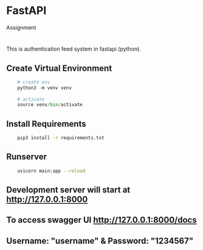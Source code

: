 # FastAPI
Assignment
#
This is authentication feed system in fastapi (python).
## Create Virtual Environment
```python
    # create env
    python3 -m venv venv
    
    # activate
    source venv/bin/activate
```
## Install Requirements
```bash
    pip3 install -r requirements.txt
```
## Runserver
```bash
    uvicorn main:app --reload
```
## Development server will start at  http://127.0.0.1:8000
## To access swagger UI http://127.0.0.1:8000/docs
## Username: "username" & Password: "1234567"
         

